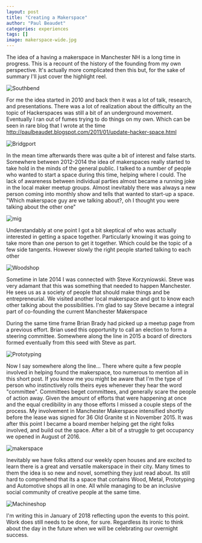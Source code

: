 ```yaml
---
layout: post
title: "Creating a Makerspace"
author: "Paul Beaudet"
categories: experiences
tags: []
image: makerspace-wide.jpg
---
```


The idea of a having a makerspace in Manchester NH is a long time in progress.
This is a recount of the history of the founding from my own perspective.
It's actually more complicated then this but, for the sake of summary I'll just cover the highlight reel.

![Southbend](/assets/img/southbend.jpg)

For me the idea started in 2010 and back then it was a lot of talk, research, and presentations.
There was a lot of realization about the difficulty an the topic of Hackerspaces was still a bit of an underground movement.
Eventually I ran out of fumes trying to do things on my own.
Which can be seen in rare blog that I wrote at the time <http://paulbeaudet.blogspot.com/2011/01/update-hacker-space.html>

![Bridgport](/assets/img/bridgport.jpg)

In the mean time afterwards there was quite a bit of interest and false starts.
Somewhere between 2012-2014 the idea of makerspaces really started to take hold in the minds of the general public.
I talked to a number of people who wanted to start a space during this time, helping where I could.
The lack of awareness between individual parties almost became a running joke in the local maker meetup groups.
Almost inevitably there was always a new person coming into monthly show and tells that wanted to start-up a space.
"Which makerspace guy are we talking about?, oh I thought you were talking about the other one"

![mig](/assets/img/mig.jpg)

Understandably at one point I got a bit skeptical of who was actually interested in getting a space together.
Particularly knowing it was going to take more than one person to get it together.
Which could be the topic of a few side tangents.
However slowly the right people started talking to each other

![Woodshop](/assets/img/woodshop.jpg)

Sometime in late 2014 I was connected with Steve Korzyniowski.
Steve was very adamant that this was something that needed to happen Manchester.
He sees us as a society of people that should make things and be entrepreneurial.
We visited another local makerspace and got to know each other talking about the possibilities.
I'm glad to say Steve became a integral part of co-founding the current Manchester Makerspace

During the same time frame Brian Brady had picked up a meetup page from a previous effort.
Brian used this opportunity to call an election to form a steering committee.
Somewhere along the line in 2015 a board of directors formed eventually from this seed with Steve as part.

![Prototyping](/assets/img/prototyping.jpg)

Now I say somewhere along the line...
There where quite a few people involved in helping found the makerspace, too numerous to mention all in this short post.
If you know me you might be aware that I'm the type of person who instinctively rolls theirs eyes whenever they hear the word "committee".
Committees beget committees, and generally scare the people of action away.
Given the amount of efforts that were happening at once and the equal credibility in any those efforts I missed a couple steps of the process.
My involvement in Manchester Makerspace intensified shortly before the lease was signed for 36 Old Granite st in November 2015.
It was after this point I became a board member helping get the right folks involved, and build out the space.
After a bit of a struggle to get occupancy we opened in August of 2016.

![makerspace](/assets/img/makerspace.jpg)

Inevitably we have folks attend our weekly open houses and are excited to learn there is a great and versatile makerspace in their city.
Many times to them the idea is so new and novel, something they just read about.
Its still hard to comprehend that its a space that contains Wood, Metal, Prototyping and Automotive shops all in one.
All while managing to be an inclusive social community of creative people at the same time.

![Machineshop](/assets/img/machine-shop.jpg)

I'm writing this in January of 2018 reflecting upon the events to this point.
Work does still needs to be done, for sure.
Regardless its ironic to think about the day in the future when we will be celebrating our overnight success.

